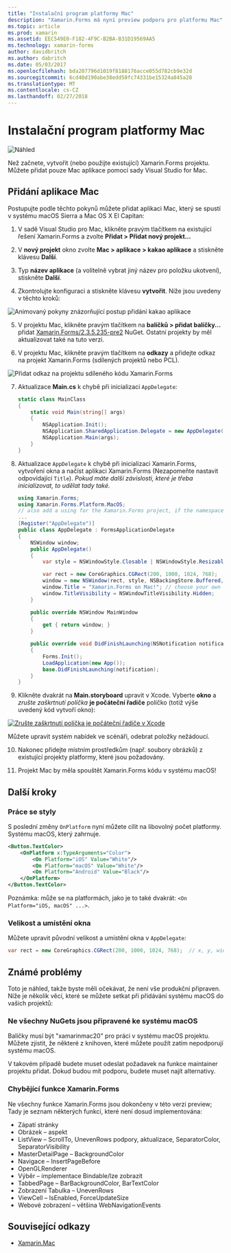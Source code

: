 ```yaml
---
title: "Instalační program platformy Mac"
description: "Xamarin.Forms má nyní preview podporu pro platformu Mac"
ms.topic: article
ms.prod: xamarin
ms.assetid: EEC549E0-F182-4F9C-B2BA-B31D19569AA5
ms.technology: xamarin-forms
author: davidbritch
ms.author: dabritch
ms.date: 05/03/2017
ms.openlocfilehash: bda207796d1019f8188176acce055d782cb9e32d
ms.sourcegitcommit: 6cd40d190abe38edd50fc74331be15324a845a28
ms.translationtype: MT
ms.contentlocale: cs-CZ
ms.lasthandoff: 02/27/2018
---
```

# <a name="mac-platform-setup"></a>Instalační program platformy Mac

![Náhled](~/media/shared/preview.png)

Než začnete, vytvořit (nebo použijte existující) Xamarin.Forms projektu.
Můžete přidat pouze Mac aplikace pomocí sady Visual Studio for Mac.

## <a name="adding-a-mac-app"></a>Přidání aplikace Mac

Postupujte podle těchto pokynů můžete přidat aplikaci Mac, který se spustí v systému macOS Sierra a Mac OS X El Capitan:

1. V sadě Visual Studio pro Mac, klikněte pravým tlačítkem na existující řešení Xamarin.Forms a zvolte **Přidat > Přidat nový projekt...**

2. V **nový projekt** okno zvolte **Mac > aplikace > kakao aplikace** a stiskněte klávesu **Další**.

3. Typ **název aplikace** (a volitelně vybrat jiný název pro položku ukotvení), stiskněte **Další**.

4. Zkontrolujte konfiguraci a stiskněte klávesu **vytvořit**. Níže jsou uvedeny v těchto kroků:

  ![Animovaný pokyny znázorňující postup přidání kakao aplikace](mac-images/add-macos-proj.gif)

5. V projektu Mac, klikněte pravým tlačítkem na **balíčků > přidat balíčky...**  přidat [Xamarin.Forms/2.3.5.235-pre2](https://www.nuget.org/packages/Xamarin.Forms/2.3.5.235-pre2) NuGet. Ostatní projekty by měl aktualizovat také na tuto verzi.

6. V projektu Mac, klikněte pravým tlačítkem na **odkazy** a přidejte odkaz na projekt Xamarin.Forms (sdílených projektů nebo PCL).

  ![Přidat odkaz na projektu sdíleného kódu Xamarin.Forms](mac-images/references-sml.png)

7. Aktualizace **Main.cs** k chybě při inicializaci `AppDelegate`:

    ```csharp
    static class MainClass
    {
        static void Main(string[] args)
        {
            NSApplication.Init();
            NSApplication.SharedApplication.Delegate = new AppDelegate(); // add this line
            NSApplication.Main(args);
        }
    }
    ```

8. Aktualizace `AppDelegate` k chybě při inicializaci Xamarin.Forms, vytvoření okna a načíst aplikaci Xamarin.Forms (Nezapomeňte nastavit odpovídající `Title`). _Pokud máte další závislosti, které je třeba inicializovat, to udělat tady také._

    ```csharp
    using Xamarin.Forms;
    using Xamarin.Forms.Platform.MacOS;
    // also add a using for the Xamarin.Forms project, if the namespace is different to this file
    ...
    [Register("AppDelegate")]
    public class AppDelegate : FormsApplicationDelegate
    {
        NSWindow window;
        public AppDelegate()
        {
            var style = NSWindowStyle.Closable | NSWindowStyle.Resizable | NSWindowStyle.Titled;

            var rect = new CoreGraphics.CGRect(200, 1000, 1024, 768);
            window = new NSWindow(rect, style, NSBackingStore.Buffered, false);
            window.Title = "Xamarin.Forms on Mac!"; // choose your own Title here
            window.TitleVisibility = NSWindowTitleVisibility.Hidden;
        }

        public override NSWindow MainWindow
        {
            get { return window; }
        }

        public override void DidFinishLaunching(NSNotification notification)
        {
            Forms.Init();
            LoadApplication(new App());
            base.DidFinishLaunching(notification);
        }
    }
    ```

9. Klikněte dvakrát na **Main.storyboard** upravit v Xcode. Vyberte **okno** a _zrušte zaškrtnutí políčka_ **je počáteční řadiče** políčko (totiž výše uvedený kód vytvoří okno):

  [ ![Zrušte zaškrtnutí políčka je počáteční řadiče v Xcode](mac-images/xcode-init-controller-sml.png)](mac-images/xcode-init-controller.png)

  Můžete upravit systém nabídek ve scénáři, odebrat položky nežádoucí.

10. Nakonec přidejte místním prostředkům (např. soubory obrázků) z existující projekty platformy, které jsou požadovány.

11. Projekt Mac by měla spouštět Xamarin.Forms kódu v systému macOS!

## <a name="next-steps"></a>Další kroky

### <a name="styling"></a>Práce se styly

S poslední změny `OnPlatform` nyní můžete cílit na libovolný počet platformy. Systému macOS, který zahrnuje.

```xml
<Button.TextColor>
    <OnPlatform x:TypeArguments="Color">
        <On Platform="iOS" Value="White"/>
        <On Platform="macOS" Value="White"/>
        <On Platform="Android" Value="Black"/>
    </OnPlatform>
</Button.TextColor>
```

Poznámka: může se na platformách, jako je to také dvakrát: `<On Platform="iOS, macOS" ...>`.

### <a name="window-size-and-position"></a>Velikost a umístění okna

Můžete upravit původní velikost a umístění okna v `AppDelegate`:

```csharp
var rect = new CoreGraphics.CGRect(200, 1000, 1024, 768);  // x, y, width, height
```

## <a name="known-issues"></a>Známé problémy

Toto je náhled, takže byste měli očekávat, že není vše produkční připraven. Níže je několik věcí, které se můžete setkat při přidávání systému macOS do vašich projektů:

### <a name="not-all-nugets-are-ready-for-macos"></a>Ne všechny NuGets jsou připravené ke systému macOS

Balíčky musí být "xamarinmac20" pro práci v systému macOS projektu. Můžete zjistit, že některé z knihoven, které můžete použít zatím nepodporují systému macOS.

V takovém případě budete muset odeslat požadavek na funkce maintainer projektu přidat. Dokud budou mít podporu, budete muset najít alternativy.

### <a name="missing-xamarinforms-features"></a>Chybějící funkce Xamarin.Forms

Ne všechny funkce Xamarin.Forms jsou dokončeny v této verzi preview; Tady je seznam některých funkcí, které není dosud implementována:

* Zápatí stránky
* Obrázek – aspekt
* ListView – ScrollTo, UnevenRows podpory, aktualizace, SeparatorColor, SeparatorVisibility
* MasterDetailPage – BackgroundColor
* Navigace – InsertPageBefore
* OpenGLRenderer
* Výběr – implementace Bindable/lze zobrazit
* TabbedPage – BarBackgroundColor, BarTextColor
* Zobrazení Tabulka – UnevenRows
* ViewCell – IsEnabled, ForceUpdateSize
* Webové zobrazení – většina WebNavigationEvents


## <a name="related-links"></a>Související odkazy

- [Xamarin.Mac](~/mac/index.yml)

